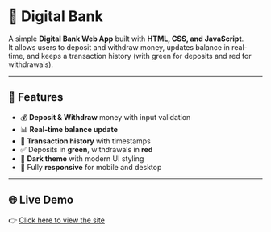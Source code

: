 # 🏦 Digital Bank

A simple **Digital Bank Web App** built with **HTML, CSS, and JavaScript**.  
It allows users to deposit and withdraw money, updates balance in real-time, and keeps a transaction history (with green for deposits and red for withdrawals).

---

## 🚀 Features

- 💰 **Deposit & Withdraw** money with input validation  
- 📊 **Real-time balance update**  
- 📝 **Transaction history** with timestamps  
- ✅ Deposits in **green**, withdrawals in **red**  
- 🎨 **Dark theme** with modern UI styling  
- 📱 Fully **responsive** for mobile and desktop  

---

## 🌐 Live Demo

👉 [Click here to view the site](https://your-username.github.io/digital-bank/)  


